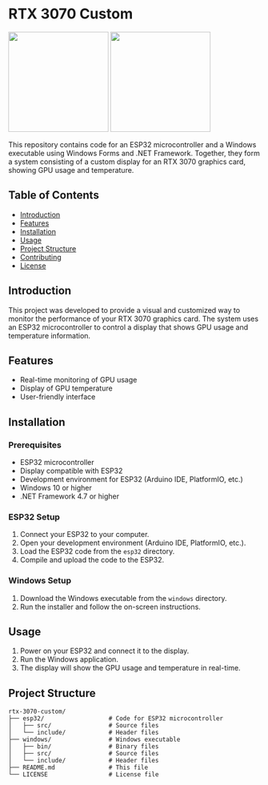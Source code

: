 # RTX 3070 Custom

<img width="200px" src="https://i.imgur.com/0mozlfX.jpeg" />
<img width="200px" src="https://i.imgur.com/WYAdtk9.jpeg" />

This repository contains code for an ESP32 microcontroller and a Windows executable using Windows Forms and .NET Framework. Together, they form a system consisting of a custom display for an RTX 3070 graphics card, showing GPU usage and temperature.

## Table of Contents

- [Introduction](#introduction)
- [Features](#features)
- [Installation](#installation)
- [Usage](#usage)
- [Project Structure](#project-structure)
- [Contributing](#contributing)
- [License](#license)

## Introduction

This project was developed to provide a visual and customized way to monitor the performance of your RTX 3070 graphics card. The system uses an ESP32 microcontroller to control a display that shows GPU usage and temperature information.

## Features

- Real-time monitoring of GPU usage
- Display of GPU temperature
- User-friendly interface

## Installation

### Prerequisites

- ESP32 microcontroller
- Display compatible with ESP32
- Development environment for ESP32 (Arduino IDE, PlatformIO, etc.)
- Windows 10 or higher
- .NET Framework 4.7 or higher

### ESP32 Setup

1. Connect your ESP32 to your computer.
2. Open your development environment (Arduino IDE, PlatformIO, etc.).
3. Load the ESP32 code from the `esp32` directory.
4. Compile and upload the code to the ESP32.

### Windows Setup

1. Download the Windows executable from the `windows` directory.
2. Run the installer and follow the on-screen instructions.

## Usage

1. Power on your ESP32 and connect it to the display.
2. Run the Windows application.
3. The display will show the GPU usage and temperature in real-time.

## Project Structure

```plaintext
rtx-3070-custom/
├── esp32/                  # Code for ESP32 microcontroller
│   ├── src/                # Source files
│   └── include/            # Header files
├── windows/                # Windows executable
│   ├── bin/                # Binary files
│   ├── src/                # Source files
│   └── include/            # Header files
├── README.md               # This file
└── LICENSE                 # License file
